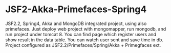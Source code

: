 # JSF2-Akka-Primefaces-Spring4
JSF2.2, Spring4, Akka and MongoDB integrated project, using also primefaces.
Just deploy web project with mongomapper, run mongodb, and run project under tomcat 8.
You can find page which register users and show result in the data table.
You can watch user sent and save time in db.
Project configured as JSF2.2/Primefaces/Spring/Akka + Primegfaces ext.

